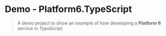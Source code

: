 # Demo - Platform6.TypeScript
> A demo project to show an example of how developing a **Platform 6** service in TypeScript.
